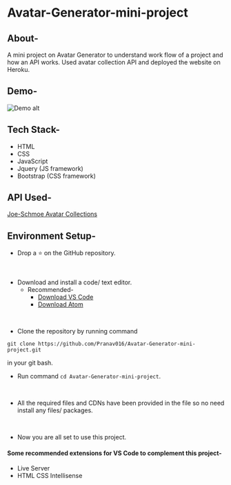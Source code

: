 # Avatar-Generator-mini-project

## About-
A mini project on Avatar Generator to understand work flow of a project and how an API works. Used avatar collection API and deployed the website on Heroku.

## Demo-
![Demo alt](demo/demo.gif)

## Tech Stack-
- HTML
- CSS
- JavaScript
- Jquery (JS framework)
- Bootstrap (CSS framework)

## API Used-
[Joe-Schmoe Avatar Collections](https://joeschmoe.io/)

## Environment Setup-

* Drop a :star: on the GitHub repository.
<br/>

* Download and install a code/ text editor.
    - Recommended-
        - [Download VS Code](https://code.visualstudio.com/download)
        - [Download Atom](https://atom.io/)
<br/>

* Clone the repository by running command
```
git clone https://github.com/Pranav016/Avatar-Generator-mini-project.git
```
in your git bash.
<br/>

* Run command `cd Avatar-Generator-mini-project`.
<br/>

* All the required files and CDNs have been provided in the file so no need install any files/ packages.
<br/>

* Now you are all set to use this project.

#### Some recommended extensions for VS Code to complement this project-
- Live Server
- HTML CSS Intellisense
